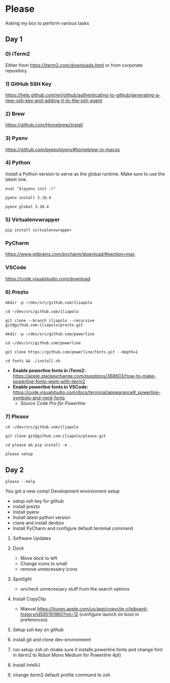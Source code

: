 # Please

Asking my box to perform various tasks

## Day 1

### 0) iTerm2

Either from https://iterm2.com/downloads.html or from corporate repository.

### 1) GitHub SSH Key

https://help.github.com/en/github/authenticating-to-github/generating-a-new-ssh-key-and-adding-it-to-the-ssh-agent

### 2) Brew

https://github.com/Homebrew/install

### 3) Pyenv

https://github.com/pyenv/pyenv#homebrew-in-macos

### 4) Python

Install a Python version to serve as the global runtime. Make sure to use 
the latest one.

```console
eval "$(pyenv init -)"
```

```console
pyenv install 3.10.4
```

```console
pyenv global 3.10.4
```

### 5) Virtualenvwrapper

```console
pip install virtualenvwrapper
```

### PyCharm

https://www.jetbrains.com/pycharm/download/#section=mac

### VSCode

https://code.visualstudio.com/download

### 6) Prezto

```console
mkdir -p ~/dev/src/github.com/iliapolo
```

```console
cd ~/dev/src/github.com/iliapolo
```

```console
git clone --branch iliapolo --recursive git@github.com:iliapolo/prezto.git
```

```console
mkdir -p ~/dev/src/github.com/powerline
```

```console
cd ~/dev/src/github.com/powerline
```

```console
git clone https://github.com/powerline/fonts.git --depth=1
```

```console
cd fonts && ./install.sh
```

- **Enable powerline fonts in iTerm2:** https://apple.stackexchange.com/questions/368603/how-to-make-powerline-fonts-work-with-iterm2
- **Enable powerline fonts in VSCode:** https://code.visualstudio.com/docs/terminal/appearance#_powerline-symbols-and-nerd-fonts
  - *Source Code Pro for Powerline*

### 7) Please

```console
cd ~/dev/src/github.com/iliapolo
```

```console
git clone git@github.com:iliapolo/please.git
```

```console
cd please && pip install -e .
```
 
```console
please setup
```

## Day 2

```console
please --help
```

You got a new comp!
Development environment setup

- setup ssh key for github
- install prezto
- Install pyenv
- Install latest python version
- clone and install devbox
- Install PyCharm and configure default terminal command



1. Software Updates

2. Dock

    - Move dock to left 
    - Change icons to small
    - remove unnecessary icons

3. Spotlight

    - uncheck unnecessary stuff from the search options

9. Install CopyClip

    - Manual https://itunes.apple.com/us/app/copyclip-clipboard-history/id595191960?mt=12 
    (configure launch on boot in preferences)
    
11. Setup ssh key on github

12. install git and clone dev-environment

13. run setup-zsh.sh (make sure it installs powerline fonts and change font in iterm2 to Robot 
Mono Medium for Powerline 4pt)
    
14. Install IntelliJ

16. change iterm2 default profile command to zsh
